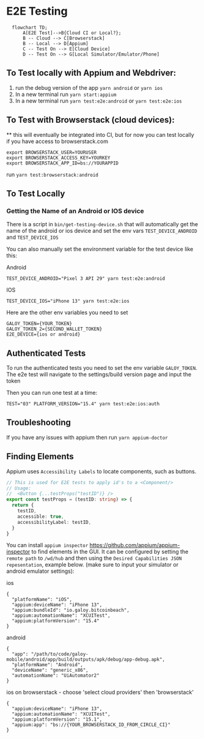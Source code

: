 # E2E Testing

```mermaid
  flowchart TD;
      A[E2E Test]-->B{Cloud CI or Local?};
      B -- Cloud --> C[Browserstack]
      B -- Local --> D[Appium]
      C -- Test On --> E[Cloud Device]
      D -- Test On --> G[Local Simulator/Emulator/Phone]
```

## To Test locally with Appium and Webdriver:

1. run the debug version of the app `yarn android` or `yarn ios`
2. In a new terminal run `yarn start:appium`
3. In a new terminal run `yarn test:e2e:android` or `yarn test:e2e:ios`

## To Test with Browserstack (cloud devices):

\*\* this will eventually be integrated into CI, but for now you can test locally if you have
access to browserstack.com

```
export BROWSERSTACK_USER=YOURUSER
export BROWSERSTACK_ACCESS_KEY=YOURKEY
export BROWSERSTACK_APP_ID=bs://YOURAPPID
```

run `yarn test:browserstack:android`

## To Test Locally

### Getting the Name of an Android or IOS device

There is a script in `bin/get-testing-device.sh` that will automatically get the name of the android or ios device and set the env vars `TEST_DEVICE_ANDROID` and `TEST_DEVICE_IOS`

You can also manually set the environment variable for the test device like this:

Android

```
TEST_DEVICE_ANDROID="Pixel 3 API 29" yarn test:e2e:android
```

IOS

```
TEST_DEVICE_IOS="iPhone 13" yarn test:e2e:ios
```

Here are the other env variables you need to set

```
GALOY_TOKEN={YOUR_TOKEN}
GALOY_TOKEN_2={SECOND_WALLET_TOKEN}
E2E_DEVICE={ios or android}
```

## Authenticated Tests

To run the authenticated tests you need to set the env variable `GALOY_TOKEN`. The e2e test will navigate to the settings/build version page and input the token

Then you can run one test at a time:

```
TEST="03" PLATFORM_VERSION="15.4" yarn test:e2e:ios:auth
```

## Troubleshooting

If you have any issues with appium then run `yarn appium-doctor`

## Finding Elements

Appium uses `Accessibility Labels` to locate components, such as buttons.

```ts
// This is used for E2E tests to apply id's to a <Component/>
// Usage:
//  <Button {...testProps("testID")} />
export const testProps = (testID: string) => {
  return {
    testID,
    accessible: true,
    accessibilityLabel: testID,
  }
}
```

You can install `appium inspector` https://github.com/appium/appium-inspector to find elements in the GUI. It can be configured by setting the `remote path` to `/wd/hub` and then using the `Desired Capabilities JSON repesentation`, example below. (make sure to input your simulator or android emulator settings):

ios

```
{
  "platformName": "iOS",
  "appium:deviceName": "iPhone 13",
  "appium:bundleId": "io.galoy.bitcoinbeach",
  "appium:automationName": "XCUITest",
  "appium:platformVersion": "15.4"
}
```

android

```
{
  "app": "/path/to/code/galoy-mobile/android/app/build/outputs/apk/debug/app-debug.apk",
  "platformName": "Android",
  "deviceName": "generic_x86",
  "automationName": "UiAutomator2"
}
```

ios on browserstack - choose 'select cloud providers' then 'browserstack'

```
{
  "appium:deviceName": "iPhone 13",
  "appium:automationName": "XCUITest",
  "appium:platformVersion": "15.1",
  "appium:app": "bs://{YOUR_BROWSERSTACK_ID_FROM_CIRCLE_CI}"
}
```
